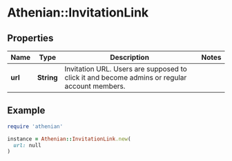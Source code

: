 # Athenian::InvitationLink

## Properties

| Name | Type | Description | Notes |
| ---- | ---- | ----------- | ----- |
| **url** | **String** | Invitation URL. Users are supposed to click it and become admins or regular account members. |  |

## Example

```ruby
require 'athenian'

instance = Athenian::InvitationLink.new(
  url: null
)
```

